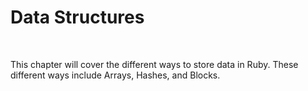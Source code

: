 # Data Structures

<br>

This chapter will cover the different ways to store data in Ruby. These different ways include Arrays, Hashes, and Blocks.
